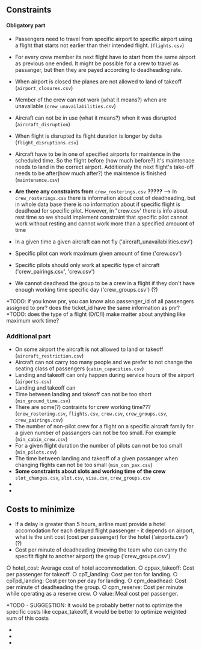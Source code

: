 ## Constraints

#### Obligatory part

 * Passengers need to travel from specific airport to specific airport using a flight that starts not earlier than their intended flight. (`flights.csv`)
 * For every crew member its next flight have to start from the same airport as previous one ended. It might be possible for a crew to travel as passanger, but then they are payed according to deadheading rate.
 * When airport is closed the planes are not allowed to land of takeoff (`airport_closures.csv`)
 * Member of the crew can not work (what it means?) when are unavailable (`crew_unavailabilities.csv`)
 * Aircraft can not be in use (what it means?) when it was disrupted (`aircraft_disruption`)
 * When flight is disrupted its flight duration is longer by delta (`flight_disruptions.csv`)
 * Aircraft have to be in one of specified airports for maintence in the scheduled time. So the flight before (how much before?) it's maintenace needs to land in the correct airport. Additionaly the next flight's take-off needs to be after(how much after?) the maintence is finished (`maintenance.csv`)
 

* **Are there any constraints from** `crew_rosterings.csv` **?????** --> In `crew_rosterings.csv` there is information about cost of deadheading, but in whole data base there is no information about if specific flight is deadhead for specific pilot. However, in "crew.csv' there is info about rest time so we should implement constraint that specific pilot cannot work without resting and cannot work more than a specified amouont of time
* In a given time a given aircraft can not fly ('aircraft_unavailabilities.csv')
* Specific pilot can work maximum given amount of time ('crew.csv')
* Specific pilots should only work at specific type of aircraft ('crew_pairings.csv', 'crew.csv')
* We cannot deadhead the group to be a crew in a flight if they don't have enough working time specific day ('crew_groups.csv') (?)
	
*TODO: if you know pnr, you can know also passenger_id of all passengers assigned to pnr? does the ticket_id have the same information as pnr?
*TODO: does the type of a flight (D/C/I) make matter about anything like maximum work time?

### Additional part

 * On some airport the aircraft is not allowed to land or takeoff (`aircraft_restriction.csv`)
 * Aircraft can not carry too many people and we prefer to not change the seating class of passengers (`cabin_capacities.csv`)
 * Landing and takeoff can only happen during service hours of the airport (`airports.csv`)
 * Landing and takeoff can 
 * Time between landing and takeoff can not be too short (`min_ground_time.csv`)
 * There are some(?) contraints for crew working time??? (`crew_rostering.csv`, `flights.csv`, `crew.csv`, `crew_groups.csv`, `crew_pairings.csv`)
 * The number of non-pilot crew for a flight on a specific aircraft family for a given number of passangers can not be too small. For example (`min_cabin_crew.csv`)
 * For a given flight duration the number of pilots can not be too small (`min_pilots.csv`)
 * The time between landing and takeoff of a given passanger when changing flights can not be too small (`min_con_pax.csv`)
 * **Some constraints about slots and working time of the crew** `slot_changes.csv`, `slot.csv`, `visa.csv`, `crew_groups.csv`
 * 
 * 
 
 
 ## Costs to minimize
* If a delay is greater than 5 hours, airline must provide a hotel accomodation for each delayed flight passenger - it depends on airport, what is the unit cost (cost per passenger) for the hotel ('airports.csv') (?)
* Cost per minute of deadheading (moving the team who can carry the specifit flight to another airport) the group ('crew_groups.csv')


○ hotel_cost: Average cost of hotel accommodation.
○ cppax_takeoff: Cost per passenger for takeoff.
○ cpT_landing: Cost per ton for landing.
○ cpTpd_landing: Cost per ton per day for landing.
○ cpm_deadhead: Cost per minute of deadheading the group.
○ cpm_reserve: Cost per minute while operating as a reserve crew.
○ value: Meal cost per passenger.

*TODO - SUGGESTION: It would be probably better not to optimize the specific costs like ccpax_takeoff, it would be better to optimize weighted sum of this costs

  * 
  * 
  * 
